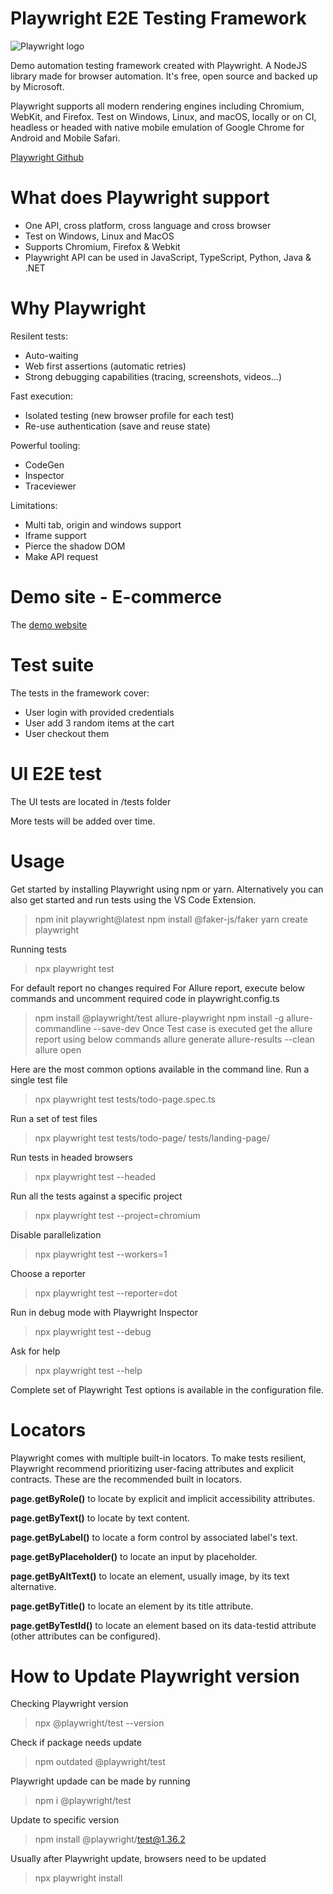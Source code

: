 # Playwright E2E Testing Framework

![Playwright logo](/assets/images/playwright-logo.png "Playwright logo")

Demo automation testing framework created with Playwright. A NodeJS library made for browser automation. It's free, open source and backed up by Microsoft. 

Playwright supports all modern rendering engines including Chromium, WebKit, and Firefox. Test on Windows, Linux, and macOS, locally or on CI, headless or headed with native mobile emulation of Google Chrome for Android and Mobile Safari.

[Playwright Github](https://github.com/microsoft/playwright)

# What does Playwright support

- One API, cross platform, cross language and cross browser
- Test on Windows, Linux and MacOS
- Supports Chromium, Firefox & Webkit
- Playwright API can be used in JavaScript, TypeScript, Python, Java & .NET

# Why Playwright

Resilent tests:
- Auto-waiting
- Web first assertions (automatic retries)
- Strong debugging capabilities (tracing, screenshots, videos...)

Fast execution:
- Isolated testing (new browser profile for each test)
- Re-use authentication (save and reuse state)

Powerful tooling:
- CodeGen
- Inspector
- Traceviewer

Limitations:
- Multi tab, origin and windows support
- Iframe support
- Pierce the shadow DOM
- Make API request


# Demo site - E-commerce

The [demo website](https://www.saucedemo.com/)

# Test suite

The tests in the framework cover:

- User login with provided credentials
- User add 3 random items at the cart
- User checkout them


# UI E2E test

The UI tests are located in /tests folder

More tests will be added over time.


# Usage

Get started by installing Playwright using npm or yarn. Alternatively you can also get started and run tests using the VS Code Extension.

> npm init playwright@latest
> npm install @faker-js/faker
> yarn create playwright

Running tests

> npx playwright test

For default report no changes required
For Allure report, execute below commands and uncomment required code in playwright.config.ts
> npm install @playwright/test allure-playwright 
> npm install -g allure-commandline --save-dev
Once Test case is executed get the allure report using below commands
> allure generate allure-results --clean
> allure open

Here are the most common options available in the command line.
Run a single test file

> npx playwright test tests/todo-page.spec.ts

Run a set of test files

> npx playwright test tests/todo-page/ tests/landing-page/

Run tests in headed browsers

> npx playwright test --headed

Run all the tests against a specific project

> npx playwright test --project=chromium

Disable parallelization

> npx playwright test --workers=1

Choose a reporter

> npx playwright test --reporter=dot

Run in debug mode with Playwright Inspector

> npx playwright test --debug

Ask for help

> npx playwright test --help

Complete set of Playwright Test options is available in the configuration file.

# Locators

Playwright comes with multiple built-in locators. To make tests resilient, Playwright recommend prioritizing user-facing attributes and explicit contracts. These are the recommended built in locators.

**page.getByRole()** to locate by explicit and implicit accessibility attributes.

**page.getByText()** to locate by text content.

**page.getByLabel()** to locate a form control by associated label's text.

**page.getByPlaceholder()** to locate an input by placeholder.

**page.getByAltText()** to locate an element, usually image, by its text alternative.

**page.getByTitle()** to locate an element by its title attribute.

**page.getByTestId()** to locate an element based on its data-testid attribute (other attributes can be configured).

# How to Update Playwright version

Checking Playwright version

> npx @playwright/test --version

Check if package needs update

> npm outdated @playwright/test

Playwright updade can be made by running

> npm i @playwright/test

Update to specific version

> npm install @playwright/test@1.36.2

Usually after Playwright update, browsers need to be updated

> npx playwright install
